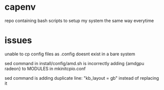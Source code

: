 # capenv
repo containing bash scripts to setup my system the same way everytime

# issues
unable to cp config files as .config doesnt exist in a bare system

sed command in install/config/amd.sh is incorrectly adding {amdgpu radeon} to MODULES in mkinitcpio.conf

sed command is adding duplicate line: "kb_layout = gb" instead of replacing it
